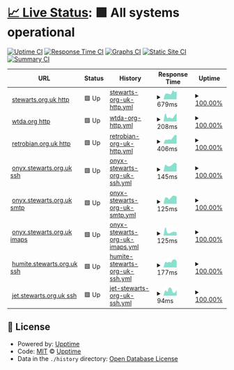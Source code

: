 # [📈 Live Status](https://thomasdstewart.github.io/upptime/): <!--live status--> **🟩 All systems operational**

[![Uptime CI](https://github.com/thomasdstewart/upptime/workflows/Uptime%20CI/badge.svg)](https://github.com/thomasdstewart/upptime/actions?query=workflow%3A%22Uptime+CI%22)
[![Response Time CI](https://github.com/thomasdstewart/upptime/workflows/Response%20Time%20CI/badge.svg)](https://github.com/thomasdstewart/upptime/actions?query=workflow%3A%22Response+Time+CI%22)
[![Graphs CI](https://github.com/thomasdstewart/upptime/workflows/Graphs%20CI/badge.svg)](https://github.com/thomasdstewart/upptime/actions?query=workflow%3A%22Graphs+CI%22)
[![Static Site CI](https://github.com/thomasdstewart/upptime/workflows/Static%20Site%20CI/badge.svg)](https://github.com/thomasdstewart/upptime/actions?query=workflow%3A%22Static+Site+CI%22)
[![Summary CI](https://github.com/thomasdstewart/upptime/workflows/Summary%20CI/badge.svg)](https://github.com/thomasdstewart/upptime/actions?query=workflow%3A%22Summary+CI%22)

<!--start: status pages-->
<!-- This summary is generated by Upptime (https://github.com/upptime/upptime) -->
<!-- Do not edit this manually, your changes will be overwritten -->
<!-- prettier-ignore -->
| URL | Status | History | Response Time | Uptime |
| --- | ------ | ------- | ------------- | ------ |
| <img alt="" src="https://icons.duckduckgo.com/ip3/stewarts.org.uk.ico" height="13"> [stewarts.org.uk http](https://stewarts.org.uk) | 🟩 Up | [stewarts-org-uk-http.yml](https://github.com/thomasdstewart/upptime/commits/HEAD/history/stewarts-org-uk-http.yml) | <details><summary><img alt="Response time graph" src="./graphs/stewarts-org-uk-http/response-time-week.png" height="20"> 679ms</summary><br><a href="https://thomasdstewart.github.io/upptime/history/stewarts-org-uk-http"><img alt="Response time 674" src="https://img.shields.io/endpoint?url=https%3A%2F%2Fraw.githubusercontent.com%2Fthomasdstewart%2Fupptime%2FHEAD%2Fapi%2Fstewarts-org-uk-http%2Fresponse-time.json"></a><br><a href="https://thomasdstewart.github.io/upptime/history/stewarts-org-uk-http"><img alt="24-hour response time 682" src="https://img.shields.io/endpoint?url=https%3A%2F%2Fraw.githubusercontent.com%2Fthomasdstewart%2Fupptime%2FHEAD%2Fapi%2Fstewarts-org-uk-http%2Fresponse-time-day.json"></a><br><a href="https://thomasdstewart.github.io/upptime/history/stewarts-org-uk-http"><img alt="7-day response time 679" src="https://img.shields.io/endpoint?url=https%3A%2F%2Fraw.githubusercontent.com%2Fthomasdstewart%2Fupptime%2FHEAD%2Fapi%2Fstewarts-org-uk-http%2Fresponse-time-week.json"></a><br><a href="https://thomasdstewart.github.io/upptime/history/stewarts-org-uk-http"><img alt="30-day response time 720" src="https://img.shields.io/endpoint?url=https%3A%2F%2Fraw.githubusercontent.com%2Fthomasdstewart%2Fupptime%2FHEAD%2Fapi%2Fstewarts-org-uk-http%2Fresponse-time-month.json"></a><br><a href="https://thomasdstewart.github.io/upptime/history/stewarts-org-uk-http"><img alt="1-year response time 674" src="https://img.shields.io/endpoint?url=https%3A%2F%2Fraw.githubusercontent.com%2Fthomasdstewart%2Fupptime%2FHEAD%2Fapi%2Fstewarts-org-uk-http%2Fresponse-time-year.json"></a></details> | <details><summary><a href="https://thomasdstewart.github.io/upptime/history/stewarts-org-uk-http">100.00%</a></summary><a href="https://thomasdstewart.github.io/upptime/history/stewarts-org-uk-http"><img alt="All-time uptime 100.00%" src="https://img.shields.io/endpoint?url=https%3A%2F%2Fraw.githubusercontent.com%2Fthomasdstewart%2Fupptime%2FHEAD%2Fapi%2Fstewarts-org-uk-http%2Fuptime.json"></a><br><a href="https://thomasdstewart.github.io/upptime/history/stewarts-org-uk-http"><img alt="24-hour uptime 100.00%" src="https://img.shields.io/endpoint?url=https%3A%2F%2Fraw.githubusercontent.com%2Fthomasdstewart%2Fupptime%2FHEAD%2Fapi%2Fstewarts-org-uk-http%2Fuptime-day.json"></a><br><a href="https://thomasdstewart.github.io/upptime/history/stewarts-org-uk-http"><img alt="7-day uptime 100.00%" src="https://img.shields.io/endpoint?url=https%3A%2F%2Fraw.githubusercontent.com%2Fthomasdstewart%2Fupptime%2FHEAD%2Fapi%2Fstewarts-org-uk-http%2Fuptime-week.json"></a><br><a href="https://thomasdstewart.github.io/upptime/history/stewarts-org-uk-http"><img alt="30-day uptime 100.00%" src="https://img.shields.io/endpoint?url=https%3A%2F%2Fraw.githubusercontent.com%2Fthomasdstewart%2Fupptime%2FHEAD%2Fapi%2Fstewarts-org-uk-http%2Fuptime-month.json"></a><br><a href="https://thomasdstewart.github.io/upptime/history/stewarts-org-uk-http"><img alt="1-year uptime 100.00%" src="https://img.shields.io/endpoint?url=https%3A%2F%2Fraw.githubusercontent.com%2Fthomasdstewart%2Fupptime%2FHEAD%2Fapi%2Fstewarts-org-uk-http%2Fuptime-year.json"></a></details>
| <img alt="" src="https://icons.duckduckgo.com/ip3/wtda.org.ico" height="13"> [wtda.org http](https://wtda.org) | 🟩 Up | [wtda-org-http.yml](https://github.com/thomasdstewart/upptime/commits/HEAD/history/wtda-org-http.yml) | <details><summary><img alt="Response time graph" src="./graphs/wtda-org-http/response-time-week.png" height="20"> 208ms</summary><br><a href="https://thomasdstewart.github.io/upptime/history/wtda-org-http"><img alt="Response time 207" src="https://img.shields.io/endpoint?url=https%3A%2F%2Fraw.githubusercontent.com%2Fthomasdstewart%2Fupptime%2FHEAD%2Fapi%2Fwtda-org-http%2Fresponse-time.json"></a><br><a href="https://thomasdstewart.github.io/upptime/history/wtda-org-http"><img alt="24-hour response time 173" src="https://img.shields.io/endpoint?url=https%3A%2F%2Fraw.githubusercontent.com%2Fthomasdstewart%2Fupptime%2FHEAD%2Fapi%2Fwtda-org-http%2Fresponse-time-day.json"></a><br><a href="https://thomasdstewart.github.io/upptime/history/wtda-org-http"><img alt="7-day response time 208" src="https://img.shields.io/endpoint?url=https%3A%2F%2Fraw.githubusercontent.com%2Fthomasdstewart%2Fupptime%2FHEAD%2Fapi%2Fwtda-org-http%2Fresponse-time-week.json"></a><br><a href="https://thomasdstewart.github.io/upptime/history/wtda-org-http"><img alt="30-day response time 209" src="https://img.shields.io/endpoint?url=https%3A%2F%2Fraw.githubusercontent.com%2Fthomasdstewart%2Fupptime%2FHEAD%2Fapi%2Fwtda-org-http%2Fresponse-time-month.json"></a><br><a href="https://thomasdstewart.github.io/upptime/history/wtda-org-http"><img alt="1-year response time 207" src="https://img.shields.io/endpoint?url=https%3A%2F%2Fraw.githubusercontent.com%2Fthomasdstewart%2Fupptime%2FHEAD%2Fapi%2Fwtda-org-http%2Fresponse-time-year.json"></a></details> | <details><summary><a href="https://thomasdstewart.github.io/upptime/history/wtda-org-http">100.00%</a></summary><a href="https://thomasdstewart.github.io/upptime/history/wtda-org-http"><img alt="All-time uptime 100.00%" src="https://img.shields.io/endpoint?url=https%3A%2F%2Fraw.githubusercontent.com%2Fthomasdstewart%2Fupptime%2FHEAD%2Fapi%2Fwtda-org-http%2Fuptime.json"></a><br><a href="https://thomasdstewart.github.io/upptime/history/wtda-org-http"><img alt="24-hour uptime 100.00%" src="https://img.shields.io/endpoint?url=https%3A%2F%2Fraw.githubusercontent.com%2Fthomasdstewart%2Fupptime%2FHEAD%2Fapi%2Fwtda-org-http%2Fuptime-day.json"></a><br><a href="https://thomasdstewart.github.io/upptime/history/wtda-org-http"><img alt="7-day uptime 100.00%" src="https://img.shields.io/endpoint?url=https%3A%2F%2Fraw.githubusercontent.com%2Fthomasdstewart%2Fupptime%2FHEAD%2Fapi%2Fwtda-org-http%2Fuptime-week.json"></a><br><a href="https://thomasdstewart.github.io/upptime/history/wtda-org-http"><img alt="30-day uptime 100.00%" src="https://img.shields.io/endpoint?url=https%3A%2F%2Fraw.githubusercontent.com%2Fthomasdstewart%2Fupptime%2FHEAD%2Fapi%2Fwtda-org-http%2Fuptime-month.json"></a><br><a href="https://thomasdstewart.github.io/upptime/history/wtda-org-http"><img alt="1-year uptime 100.00%" src="https://img.shields.io/endpoint?url=https%3A%2F%2Fraw.githubusercontent.com%2Fthomasdstewart%2Fupptime%2FHEAD%2Fapi%2Fwtda-org-http%2Fuptime-year.json"></a></details>
| <img alt="" src="https://icons.duckduckgo.com/ip3/retrobian.org.uk.ico" height="13"> [retrobian.org.uk http](https://retrobian.org.uk) | 🟩 Up | [retrobian-org-uk-http.yml](https://github.com/thomasdstewart/upptime/commits/HEAD/history/retrobian-org-uk-http.yml) | <details><summary><img alt="Response time graph" src="./graphs/retrobian-org-uk-http/response-time-week.png" height="20"> 406ms</summary><br><a href="https://thomasdstewart.github.io/upptime/history/retrobian-org-uk-http"><img alt="Response time 379" src="https://img.shields.io/endpoint?url=https%3A%2F%2Fraw.githubusercontent.com%2Fthomasdstewart%2Fupptime%2FHEAD%2Fapi%2Fretrobian-org-uk-http%2Fresponse-time.json"></a><br><a href="https://thomasdstewart.github.io/upptime/history/retrobian-org-uk-http"><img alt="24-hour response time 428" src="https://img.shields.io/endpoint?url=https%3A%2F%2Fraw.githubusercontent.com%2Fthomasdstewart%2Fupptime%2FHEAD%2Fapi%2Fretrobian-org-uk-http%2Fresponse-time-day.json"></a><br><a href="https://thomasdstewart.github.io/upptime/history/retrobian-org-uk-http"><img alt="7-day response time 406" src="https://img.shields.io/endpoint?url=https%3A%2F%2Fraw.githubusercontent.com%2Fthomasdstewart%2Fupptime%2FHEAD%2Fapi%2Fretrobian-org-uk-http%2Fresponse-time-week.json"></a><br><a href="https://thomasdstewart.github.io/upptime/history/retrobian-org-uk-http"><img alt="30-day response time 403" src="https://img.shields.io/endpoint?url=https%3A%2F%2Fraw.githubusercontent.com%2Fthomasdstewart%2Fupptime%2FHEAD%2Fapi%2Fretrobian-org-uk-http%2Fresponse-time-month.json"></a><br><a href="https://thomasdstewart.github.io/upptime/history/retrobian-org-uk-http"><img alt="1-year response time 379" src="https://img.shields.io/endpoint?url=https%3A%2F%2Fraw.githubusercontent.com%2Fthomasdstewart%2Fupptime%2FHEAD%2Fapi%2Fretrobian-org-uk-http%2Fresponse-time-year.json"></a></details> | <details><summary><a href="https://thomasdstewart.github.io/upptime/history/retrobian-org-uk-http">100.00%</a></summary><a href="https://thomasdstewart.github.io/upptime/history/retrobian-org-uk-http"><img alt="All-time uptime 100.00%" src="https://img.shields.io/endpoint?url=https%3A%2F%2Fraw.githubusercontent.com%2Fthomasdstewart%2Fupptime%2FHEAD%2Fapi%2Fretrobian-org-uk-http%2Fuptime.json"></a><br><a href="https://thomasdstewart.github.io/upptime/history/retrobian-org-uk-http"><img alt="24-hour uptime 100.00%" src="https://img.shields.io/endpoint?url=https%3A%2F%2Fraw.githubusercontent.com%2Fthomasdstewart%2Fupptime%2FHEAD%2Fapi%2Fretrobian-org-uk-http%2Fuptime-day.json"></a><br><a href="https://thomasdstewart.github.io/upptime/history/retrobian-org-uk-http"><img alt="7-day uptime 100.00%" src="https://img.shields.io/endpoint?url=https%3A%2F%2Fraw.githubusercontent.com%2Fthomasdstewart%2Fupptime%2FHEAD%2Fapi%2Fretrobian-org-uk-http%2Fuptime-week.json"></a><br><a href="https://thomasdstewart.github.io/upptime/history/retrobian-org-uk-http"><img alt="30-day uptime 100.00%" src="https://img.shields.io/endpoint?url=https%3A%2F%2Fraw.githubusercontent.com%2Fthomasdstewart%2Fupptime%2FHEAD%2Fapi%2Fretrobian-org-uk-http%2Fuptime-month.json"></a><br><a href="https://thomasdstewart.github.io/upptime/history/retrobian-org-uk-http"><img alt="1-year uptime 100.00%" src="https://img.shields.io/endpoint?url=https%3A%2F%2Fraw.githubusercontent.com%2Fthomasdstewart%2Fupptime%2FHEAD%2Fapi%2Fretrobian-org-uk-http%2Fuptime-year.json"></a></details>
| <img alt="" src="https://icons.duckduckgo.com/ip3/null.ico" height="13"> [onyx.stewarts.org.uk ssh](onyx.stewarts.org.uk) | 🟩 Up | [onyx-stewarts-org-uk-ssh.yml](https://github.com/thomasdstewart/upptime/commits/HEAD/history/onyx-stewarts-org-uk-ssh.yml) | <details><summary><img alt="Response time graph" src="./graphs/onyx-stewarts-org-uk-ssh/response-time-week.png" height="20"> 145ms</summary><br><a href="https://thomasdstewart.github.io/upptime/history/onyx-stewarts-org-uk-ssh"><img alt="Response time 129" src="https://img.shields.io/endpoint?url=https%3A%2F%2Fraw.githubusercontent.com%2Fthomasdstewart%2Fupptime%2FHEAD%2Fapi%2Fonyx-stewarts-org-uk-ssh%2Fresponse-time.json"></a><br><a href="https://thomasdstewart.github.io/upptime/history/onyx-stewarts-org-uk-ssh"><img alt="24-hour response time 181" src="https://img.shields.io/endpoint?url=https%3A%2F%2Fraw.githubusercontent.com%2Fthomasdstewart%2Fupptime%2FHEAD%2Fapi%2Fonyx-stewarts-org-uk-ssh%2Fresponse-time-day.json"></a><br><a href="https://thomasdstewart.github.io/upptime/history/onyx-stewarts-org-uk-ssh"><img alt="7-day response time 145" src="https://img.shields.io/endpoint?url=https%3A%2F%2Fraw.githubusercontent.com%2Fthomasdstewart%2Fupptime%2FHEAD%2Fapi%2Fonyx-stewarts-org-uk-ssh%2Fresponse-time-week.json"></a><br><a href="https://thomasdstewart.github.io/upptime/history/onyx-stewarts-org-uk-ssh"><img alt="30-day response time 133" src="https://img.shields.io/endpoint?url=https%3A%2F%2Fraw.githubusercontent.com%2Fthomasdstewart%2Fupptime%2FHEAD%2Fapi%2Fonyx-stewarts-org-uk-ssh%2Fresponse-time-month.json"></a><br><a href="https://thomasdstewart.github.io/upptime/history/onyx-stewarts-org-uk-ssh"><img alt="1-year response time 129" src="https://img.shields.io/endpoint?url=https%3A%2F%2Fraw.githubusercontent.com%2Fthomasdstewart%2Fupptime%2FHEAD%2Fapi%2Fonyx-stewarts-org-uk-ssh%2Fresponse-time-year.json"></a></details> | <details><summary><a href="https://thomasdstewart.github.io/upptime/history/onyx-stewarts-org-uk-ssh">100.00%</a></summary><a href="https://thomasdstewart.github.io/upptime/history/onyx-stewarts-org-uk-ssh"><img alt="All-time uptime 100.00%" src="https://img.shields.io/endpoint?url=https%3A%2F%2Fraw.githubusercontent.com%2Fthomasdstewart%2Fupptime%2FHEAD%2Fapi%2Fonyx-stewarts-org-uk-ssh%2Fuptime.json"></a><br><a href="https://thomasdstewart.github.io/upptime/history/onyx-stewarts-org-uk-ssh"><img alt="24-hour uptime 100.00%" src="https://img.shields.io/endpoint?url=https%3A%2F%2Fraw.githubusercontent.com%2Fthomasdstewart%2Fupptime%2FHEAD%2Fapi%2Fonyx-stewarts-org-uk-ssh%2Fuptime-day.json"></a><br><a href="https://thomasdstewart.github.io/upptime/history/onyx-stewarts-org-uk-ssh"><img alt="7-day uptime 100.00%" src="https://img.shields.io/endpoint?url=https%3A%2F%2Fraw.githubusercontent.com%2Fthomasdstewart%2Fupptime%2FHEAD%2Fapi%2Fonyx-stewarts-org-uk-ssh%2Fuptime-week.json"></a><br><a href="https://thomasdstewart.github.io/upptime/history/onyx-stewarts-org-uk-ssh"><img alt="30-day uptime 100.00%" src="https://img.shields.io/endpoint?url=https%3A%2F%2Fraw.githubusercontent.com%2Fthomasdstewart%2Fupptime%2FHEAD%2Fapi%2Fonyx-stewarts-org-uk-ssh%2Fuptime-month.json"></a><br><a href="https://thomasdstewart.github.io/upptime/history/onyx-stewarts-org-uk-ssh"><img alt="1-year uptime 100.00%" src="https://img.shields.io/endpoint?url=https%3A%2F%2Fraw.githubusercontent.com%2Fthomasdstewart%2Fupptime%2FHEAD%2Fapi%2Fonyx-stewarts-org-uk-ssh%2Fuptime-year.json"></a></details>
| <img alt="" src="https://icons.duckduckgo.com/ip3/null.ico" height="13"> [onyx.stewarts.org.uk smtp](onyx.stewarts.org.uk) | 🟩 Up | [onyx-stewarts-org-uk-smtp.yml](https://github.com/thomasdstewart/upptime/commits/HEAD/history/onyx-stewarts-org-uk-smtp.yml) | <details><summary><img alt="Response time graph" src="./graphs/onyx-stewarts-org-uk-smtp/response-time-week.png" height="20"> 125ms</summary><br><a href="https://thomasdstewart.github.io/upptime/history/onyx-stewarts-org-uk-smtp"><img alt="Response time 106" src="https://img.shields.io/endpoint?url=https%3A%2F%2Fraw.githubusercontent.com%2Fthomasdstewart%2Fupptime%2FHEAD%2Fapi%2Fonyx-stewarts-org-uk-smtp%2Fresponse-time.json"></a><br><a href="https://thomasdstewart.github.io/upptime/history/onyx-stewarts-org-uk-smtp"><img alt="24-hour response time 146" src="https://img.shields.io/endpoint?url=https%3A%2F%2Fraw.githubusercontent.com%2Fthomasdstewart%2Fupptime%2FHEAD%2Fapi%2Fonyx-stewarts-org-uk-smtp%2Fresponse-time-day.json"></a><br><a href="https://thomasdstewart.github.io/upptime/history/onyx-stewarts-org-uk-smtp"><img alt="7-day response time 125" src="https://img.shields.io/endpoint?url=https%3A%2F%2Fraw.githubusercontent.com%2Fthomasdstewart%2Fupptime%2FHEAD%2Fapi%2Fonyx-stewarts-org-uk-smtp%2Fresponse-time-week.json"></a><br><a href="https://thomasdstewart.github.io/upptime/history/onyx-stewarts-org-uk-smtp"><img alt="30-day response time 112" src="https://img.shields.io/endpoint?url=https%3A%2F%2Fraw.githubusercontent.com%2Fthomasdstewart%2Fupptime%2FHEAD%2Fapi%2Fonyx-stewarts-org-uk-smtp%2Fresponse-time-month.json"></a><br><a href="https://thomasdstewart.github.io/upptime/history/onyx-stewarts-org-uk-smtp"><img alt="1-year response time 106" src="https://img.shields.io/endpoint?url=https%3A%2F%2Fraw.githubusercontent.com%2Fthomasdstewart%2Fupptime%2FHEAD%2Fapi%2Fonyx-stewarts-org-uk-smtp%2Fresponse-time-year.json"></a></details> | <details><summary><a href="https://thomasdstewart.github.io/upptime/history/onyx-stewarts-org-uk-smtp">100.00%</a></summary><a href="https://thomasdstewart.github.io/upptime/history/onyx-stewarts-org-uk-smtp"><img alt="All-time uptime 100.00%" src="https://img.shields.io/endpoint?url=https%3A%2F%2Fraw.githubusercontent.com%2Fthomasdstewart%2Fupptime%2FHEAD%2Fapi%2Fonyx-stewarts-org-uk-smtp%2Fuptime.json"></a><br><a href="https://thomasdstewart.github.io/upptime/history/onyx-stewarts-org-uk-smtp"><img alt="24-hour uptime 100.00%" src="https://img.shields.io/endpoint?url=https%3A%2F%2Fraw.githubusercontent.com%2Fthomasdstewart%2Fupptime%2FHEAD%2Fapi%2Fonyx-stewarts-org-uk-smtp%2Fuptime-day.json"></a><br><a href="https://thomasdstewart.github.io/upptime/history/onyx-stewarts-org-uk-smtp"><img alt="7-day uptime 100.00%" src="https://img.shields.io/endpoint?url=https%3A%2F%2Fraw.githubusercontent.com%2Fthomasdstewart%2Fupptime%2FHEAD%2Fapi%2Fonyx-stewarts-org-uk-smtp%2Fuptime-week.json"></a><br><a href="https://thomasdstewart.github.io/upptime/history/onyx-stewarts-org-uk-smtp"><img alt="30-day uptime 100.00%" src="https://img.shields.io/endpoint?url=https%3A%2F%2Fraw.githubusercontent.com%2Fthomasdstewart%2Fupptime%2FHEAD%2Fapi%2Fonyx-stewarts-org-uk-smtp%2Fuptime-month.json"></a><br><a href="https://thomasdstewart.github.io/upptime/history/onyx-stewarts-org-uk-smtp"><img alt="1-year uptime 100.00%" src="https://img.shields.io/endpoint?url=https%3A%2F%2Fraw.githubusercontent.com%2Fthomasdstewart%2Fupptime%2FHEAD%2Fapi%2Fonyx-stewarts-org-uk-smtp%2Fuptime-year.json"></a></details>
| <img alt="" src="https://icons.duckduckgo.com/ip3/null.ico" height="13"> [onyx.stewarts.org.uk imaps](onyx.stewarts.org.uk) | 🟩 Up | [onyx-stewarts-org-uk-imaps.yml](https://github.com/thomasdstewart/upptime/commits/HEAD/history/onyx-stewarts-org-uk-imaps.yml) | <details><summary><img alt="Response time graph" src="./graphs/onyx-stewarts-org-uk-imaps/response-time-week.png" height="20"> 125ms</summary><br><a href="https://thomasdstewart.github.io/upptime/history/onyx-stewarts-org-uk-imaps"><img alt="Response time 109" src="https://img.shields.io/endpoint?url=https%3A%2F%2Fraw.githubusercontent.com%2Fthomasdstewart%2Fupptime%2FHEAD%2Fapi%2Fonyx-stewarts-org-uk-imaps%2Fresponse-time.json"></a><br><a href="https://thomasdstewart.github.io/upptime/history/onyx-stewarts-org-uk-imaps"><img alt="24-hour response time 146" src="https://img.shields.io/endpoint?url=https%3A%2F%2Fraw.githubusercontent.com%2Fthomasdstewart%2Fupptime%2FHEAD%2Fapi%2Fonyx-stewarts-org-uk-imaps%2Fresponse-time-day.json"></a><br><a href="https://thomasdstewart.github.io/upptime/history/onyx-stewarts-org-uk-imaps"><img alt="7-day response time 125" src="https://img.shields.io/endpoint?url=https%3A%2F%2Fraw.githubusercontent.com%2Fthomasdstewart%2Fupptime%2FHEAD%2Fapi%2Fonyx-stewarts-org-uk-imaps%2Fresponse-time-week.json"></a><br><a href="https://thomasdstewart.github.io/upptime/history/onyx-stewarts-org-uk-imaps"><img alt="30-day response time 119" src="https://img.shields.io/endpoint?url=https%3A%2F%2Fraw.githubusercontent.com%2Fthomasdstewart%2Fupptime%2FHEAD%2Fapi%2Fonyx-stewarts-org-uk-imaps%2Fresponse-time-month.json"></a><br><a href="https://thomasdstewart.github.io/upptime/history/onyx-stewarts-org-uk-imaps"><img alt="1-year response time 109" src="https://img.shields.io/endpoint?url=https%3A%2F%2Fraw.githubusercontent.com%2Fthomasdstewart%2Fupptime%2FHEAD%2Fapi%2Fonyx-stewarts-org-uk-imaps%2Fresponse-time-year.json"></a></details> | <details><summary><a href="https://thomasdstewart.github.io/upptime/history/onyx-stewarts-org-uk-imaps">100.00%</a></summary><a href="https://thomasdstewart.github.io/upptime/history/onyx-stewarts-org-uk-imaps"><img alt="All-time uptime 100.00%" src="https://img.shields.io/endpoint?url=https%3A%2F%2Fraw.githubusercontent.com%2Fthomasdstewart%2Fupptime%2FHEAD%2Fapi%2Fonyx-stewarts-org-uk-imaps%2Fuptime.json"></a><br><a href="https://thomasdstewart.github.io/upptime/history/onyx-stewarts-org-uk-imaps"><img alt="24-hour uptime 100.00%" src="https://img.shields.io/endpoint?url=https%3A%2F%2Fraw.githubusercontent.com%2Fthomasdstewart%2Fupptime%2FHEAD%2Fapi%2Fonyx-stewarts-org-uk-imaps%2Fuptime-day.json"></a><br><a href="https://thomasdstewart.github.io/upptime/history/onyx-stewarts-org-uk-imaps"><img alt="7-day uptime 100.00%" src="https://img.shields.io/endpoint?url=https%3A%2F%2Fraw.githubusercontent.com%2Fthomasdstewart%2Fupptime%2FHEAD%2Fapi%2Fonyx-stewarts-org-uk-imaps%2Fuptime-week.json"></a><br><a href="https://thomasdstewart.github.io/upptime/history/onyx-stewarts-org-uk-imaps"><img alt="30-day uptime 100.00%" src="https://img.shields.io/endpoint?url=https%3A%2F%2Fraw.githubusercontent.com%2Fthomasdstewart%2Fupptime%2FHEAD%2Fapi%2Fonyx-stewarts-org-uk-imaps%2Fuptime-month.json"></a><br><a href="https://thomasdstewart.github.io/upptime/history/onyx-stewarts-org-uk-imaps"><img alt="1-year uptime 100.00%" src="https://img.shields.io/endpoint?url=https%3A%2F%2Fraw.githubusercontent.com%2Fthomasdstewart%2Fupptime%2FHEAD%2Fapi%2Fonyx-stewarts-org-uk-imaps%2Fuptime-year.json"></a></details>
| <img alt="" src="https://icons.duckduckgo.com/ip3/null.ico" height="13"> [humite.stewarts.org.uk ssh](humite.stewarts.org.uk) | 🟩 Up | [humite-stewarts-org-uk-ssh.yml](https://github.com/thomasdstewart/upptime/commits/HEAD/history/humite-stewarts-org-uk-ssh.yml) | <details><summary><img alt="Response time graph" src="./graphs/humite-stewarts-org-uk-ssh/response-time-week.png" height="20"> 177ms</summary><br><a href="https://thomasdstewart.github.io/upptime/history/humite-stewarts-org-uk-ssh"><img alt="Response time 155" src="https://img.shields.io/endpoint?url=https%3A%2F%2Fraw.githubusercontent.com%2Fthomasdstewart%2Fupptime%2FHEAD%2Fapi%2Fhumite-stewarts-org-uk-ssh%2Fresponse-time.json"></a><br><a href="https://thomasdstewart.github.io/upptime/history/humite-stewarts-org-uk-ssh"><img alt="24-hour response time 189" src="https://img.shields.io/endpoint?url=https%3A%2F%2Fraw.githubusercontent.com%2Fthomasdstewart%2Fupptime%2FHEAD%2Fapi%2Fhumite-stewarts-org-uk-ssh%2Fresponse-time-day.json"></a><br><a href="https://thomasdstewart.github.io/upptime/history/humite-stewarts-org-uk-ssh"><img alt="7-day response time 177" src="https://img.shields.io/endpoint?url=https%3A%2F%2Fraw.githubusercontent.com%2Fthomasdstewart%2Fupptime%2FHEAD%2Fapi%2Fhumite-stewarts-org-uk-ssh%2Fresponse-time-week.json"></a><br><a href="https://thomasdstewart.github.io/upptime/history/humite-stewarts-org-uk-ssh"><img alt="30-day response time 161" src="https://img.shields.io/endpoint?url=https%3A%2F%2Fraw.githubusercontent.com%2Fthomasdstewart%2Fupptime%2FHEAD%2Fapi%2Fhumite-stewarts-org-uk-ssh%2Fresponse-time-month.json"></a><br><a href="https://thomasdstewart.github.io/upptime/history/humite-stewarts-org-uk-ssh"><img alt="1-year response time 155" src="https://img.shields.io/endpoint?url=https%3A%2F%2Fraw.githubusercontent.com%2Fthomasdstewart%2Fupptime%2FHEAD%2Fapi%2Fhumite-stewarts-org-uk-ssh%2Fresponse-time-year.json"></a></details> | <details><summary><a href="https://thomasdstewart.github.io/upptime/history/humite-stewarts-org-uk-ssh">100.00%</a></summary><a href="https://thomasdstewart.github.io/upptime/history/humite-stewarts-org-uk-ssh"><img alt="All-time uptime 100.00%" src="https://img.shields.io/endpoint?url=https%3A%2F%2Fraw.githubusercontent.com%2Fthomasdstewart%2Fupptime%2FHEAD%2Fapi%2Fhumite-stewarts-org-uk-ssh%2Fuptime.json"></a><br><a href="https://thomasdstewart.github.io/upptime/history/humite-stewarts-org-uk-ssh"><img alt="24-hour uptime 100.00%" src="https://img.shields.io/endpoint?url=https%3A%2F%2Fraw.githubusercontent.com%2Fthomasdstewart%2Fupptime%2FHEAD%2Fapi%2Fhumite-stewarts-org-uk-ssh%2Fuptime-day.json"></a><br><a href="https://thomasdstewart.github.io/upptime/history/humite-stewarts-org-uk-ssh"><img alt="7-day uptime 100.00%" src="https://img.shields.io/endpoint?url=https%3A%2F%2Fraw.githubusercontent.com%2Fthomasdstewart%2Fupptime%2FHEAD%2Fapi%2Fhumite-stewarts-org-uk-ssh%2Fuptime-week.json"></a><br><a href="https://thomasdstewart.github.io/upptime/history/humite-stewarts-org-uk-ssh"><img alt="30-day uptime 100.00%" src="https://img.shields.io/endpoint?url=https%3A%2F%2Fraw.githubusercontent.com%2Fthomasdstewart%2Fupptime%2FHEAD%2Fapi%2Fhumite-stewarts-org-uk-ssh%2Fuptime-month.json"></a><br><a href="https://thomasdstewart.github.io/upptime/history/humite-stewarts-org-uk-ssh"><img alt="1-year uptime 100.00%" src="https://img.shields.io/endpoint?url=https%3A%2F%2Fraw.githubusercontent.com%2Fthomasdstewart%2Fupptime%2FHEAD%2Fapi%2Fhumite-stewarts-org-uk-ssh%2Fuptime-year.json"></a></details>
| <img alt="" src="https://icons.duckduckgo.com/ip3/null.ico" height="13"> [jet.stewarts.org.uk ssh](jet.stewarts.org.uk) | 🟩 Up | [jet-stewarts-org-uk-ssh.yml](https://github.com/thomasdstewart/upptime/commits/HEAD/history/jet-stewarts-org-uk-ssh.yml) | <details><summary><img alt="Response time graph" src="./graphs/jet-stewarts-org-uk-ssh/response-time-week.png" height="20"> 94ms</summary><br><a href="https://thomasdstewart.github.io/upptime/history/jet-stewarts-org-uk-ssh"><img alt="Response time 142" src="https://img.shields.io/endpoint?url=https%3A%2F%2Fraw.githubusercontent.com%2Fthomasdstewart%2Fupptime%2FHEAD%2Fapi%2Fjet-stewarts-org-uk-ssh%2Fresponse-time.json"></a><br><a href="https://thomasdstewart.github.io/upptime/history/jet-stewarts-org-uk-ssh"><img alt="24-hour response time 95" src="https://img.shields.io/endpoint?url=https%3A%2F%2Fraw.githubusercontent.com%2Fthomasdstewart%2Fupptime%2FHEAD%2Fapi%2Fjet-stewarts-org-uk-ssh%2Fresponse-time-day.json"></a><br><a href="https://thomasdstewart.github.io/upptime/history/jet-stewarts-org-uk-ssh"><img alt="7-day response time 94" src="https://img.shields.io/endpoint?url=https%3A%2F%2Fraw.githubusercontent.com%2Fthomasdstewart%2Fupptime%2FHEAD%2Fapi%2Fjet-stewarts-org-uk-ssh%2Fresponse-time-week.json"></a><br><a href="https://thomasdstewart.github.io/upptime/history/jet-stewarts-org-uk-ssh"><img alt="30-day response time 116" src="https://img.shields.io/endpoint?url=https%3A%2F%2Fraw.githubusercontent.com%2Fthomasdstewart%2Fupptime%2FHEAD%2Fapi%2Fjet-stewarts-org-uk-ssh%2Fresponse-time-month.json"></a><br><a href="https://thomasdstewart.github.io/upptime/history/jet-stewarts-org-uk-ssh"><img alt="1-year response time 142" src="https://img.shields.io/endpoint?url=https%3A%2F%2Fraw.githubusercontent.com%2Fthomasdstewart%2Fupptime%2FHEAD%2Fapi%2Fjet-stewarts-org-uk-ssh%2Fresponse-time-year.json"></a></details> | <details><summary><a href="https://thomasdstewart.github.io/upptime/history/jet-stewarts-org-uk-ssh">100.00%</a></summary><a href="https://thomasdstewart.github.io/upptime/history/jet-stewarts-org-uk-ssh"><img alt="All-time uptime 100.00%" src="https://img.shields.io/endpoint?url=https%3A%2F%2Fraw.githubusercontent.com%2Fthomasdstewart%2Fupptime%2FHEAD%2Fapi%2Fjet-stewarts-org-uk-ssh%2Fuptime.json"></a><br><a href="https://thomasdstewart.github.io/upptime/history/jet-stewarts-org-uk-ssh"><img alt="24-hour uptime 100.00%" src="https://img.shields.io/endpoint?url=https%3A%2F%2Fraw.githubusercontent.com%2Fthomasdstewart%2Fupptime%2FHEAD%2Fapi%2Fjet-stewarts-org-uk-ssh%2Fuptime-day.json"></a><br><a href="https://thomasdstewart.github.io/upptime/history/jet-stewarts-org-uk-ssh"><img alt="7-day uptime 100.00%" src="https://img.shields.io/endpoint?url=https%3A%2F%2Fraw.githubusercontent.com%2Fthomasdstewart%2Fupptime%2FHEAD%2Fapi%2Fjet-stewarts-org-uk-ssh%2Fuptime-week.json"></a><br><a href="https://thomasdstewart.github.io/upptime/history/jet-stewarts-org-uk-ssh"><img alt="30-day uptime 100.00%" src="https://img.shields.io/endpoint?url=https%3A%2F%2Fraw.githubusercontent.com%2Fthomasdstewart%2Fupptime%2FHEAD%2Fapi%2Fjet-stewarts-org-uk-ssh%2Fuptime-month.json"></a><br><a href="https://thomasdstewart.github.io/upptime/history/jet-stewarts-org-uk-ssh"><img alt="1-year uptime 100.00%" src="https://img.shields.io/endpoint?url=https%3A%2F%2Fraw.githubusercontent.com%2Fthomasdstewart%2Fupptime%2FHEAD%2Fapi%2Fjet-stewarts-org-uk-ssh%2Fuptime-year.json"></a></details>

<!--end: status pages-->

## 📄 License

- Powered by: [Upptime](https://github.com/upptime/upptime)
- Code: [MIT](./LICENSE) © [Upptime](https://upptime.js.org)
- Data in the `./history` directory: [Open Database License](https://opendatacommons.org/licenses/odbl/1-0/)
